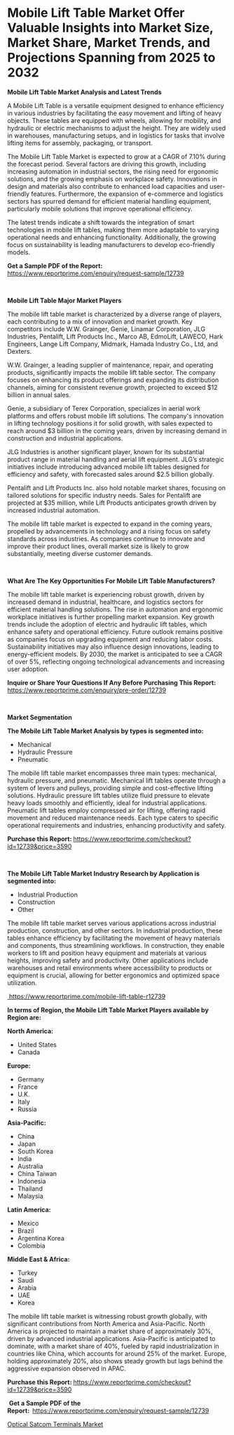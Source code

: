 <p><h1>Mobile Lift Table Market Offer Valuable Insights into Market Size, Market Share, Market Trends, and Projections Spanning from 2025 to 2032</h1></p><p><strong>Mobile Lift Table Market Analysis and Latest Trends</strong></p>
<p><p>A Mobile Lift Table is a versatile equipment designed to enhance efficiency in various industries by facilitating the easy movement and lifting of heavy objects. These tables are equipped with wheels, allowing for mobility, and hydraulic or electric mechanisms to adjust the height. They are widely used in warehouses, manufacturing setups, and in logistics for tasks that involve lifting items for assembly, packaging, or transport.</p><p>The Mobile Lift Table Market is expected to grow at a CAGR of 7.10% during the forecast period. Several factors are driving this growth, including increasing automation in industrial sectors, the rising need for ergonomic solutions, and the growing emphasis on workplace safety. Innovations in design and materials also contribute to enhanced load capacities and user-friendly features. Furthermore, the expansion of e-commerce and logistics sectors has spurred demand for efficient material handling equipment, particularly mobile solutions that improve operational efficiency. </p><p>The latest trends indicate a shift towards the integration of smart technologies in mobile lift tables, making them more adaptable to varying operational needs and enhancing functionality. Additionally, the growing focus on sustainability is leading manufacturers to develop eco-friendly models.</p></p>
<p><strong>Get a Sample PDF of the Report:&nbsp;</strong> <a href="https://www.reportprime.com/enquiry/request-sample/12739?utm_campaign=2933&utm_medium=2&utm_source=Github&utm_content=ia&utm_term=19032025&utm_id=mobile-lift-table">https://www.reportprime.com/enquiry/request-sample/12739</a></p>
<p>&nbsp;</p>
<p><strong>Mobile Lift Table Major Market Players</strong></p>
<p><p>The mobile lift table market is characterized by a diverse range of players, each contributing to a mix of innovation and market growth. Key competitors include W.W. Grainger, Genie, Linamar Corporation, JLG Industries, Pentalift, Lift Products Inc., Marco AB, EdmoLift, LAWECO, Hark Engineers, Lange Lift Company, Midmark, Hamada Industry Co., Ltd, and Dexters. </p><p>W.W. Grainger, a leading supplier of maintenance, repair, and operating products, significantly impacts the mobile lift table sector. The company focuses on enhancing its product offerings and expanding its distribution channels, aiming for consistent revenue growth, projected to exceed $12 billion in annual sales.</p><p>Genie, a subsidiary of Terex Corporation, specializes in aerial work platforms and offers robust mobile lift solutions. The company's innovation in lifting technology positions it for solid growth, with sales expected to reach around $3 billion in the coming years, driven by increasing demand in construction and industrial applications.</p><p>JLG Industries is another significant player, known for its substantial product range in material handling and aerial lift equipment. JLG’s strategic initiatives include introducing advanced mobile lift tables designed for efficiency and safety, with forecasted sales around $2.5 billion globally.</p><p>Pentalift and Lift Products Inc. also hold notable market shares, focusing on tailored solutions for specific industry needs. Sales for Pentalift are projected at $35 million, while Lift Products anticipates growth driven by increased industrial automation.</p><p>The mobile lift table market is expected to expand in the coming years, propelled by advancements in technology and a rising focus on safety standards across industries. As companies continue to innovate and improve their product lines, overall market size is likely to grow substantially, meeting diverse customer demands.</p></p>
<p>&nbsp;</p>
<p><strong>What Are The Key Opportunities For Mobile Lift Table Manufacturers?</strong></p>
<p><p>The mobile lift table market is experiencing robust growth, driven by increased demand in industrial, healthcare, and logistics sectors for efficient material handling solutions. The rise in automation and ergonomic workplace initiatives is further propelling market expansion. Key growth trends include the adoption of electric and hydraulic lift tables, which enhance safety and operational efficiency. Future outlook remains positive as companies focus on upgrading equipment and reducing labor costs. Sustainability initiatives may also influence design innovations, leading to energy-efficient models. By 2030, the market is anticipated to see a CAGR of over 5%, reflecting ongoing technological advancements and increasing user adoption.</p></p>
<p><strong>Inquire or Share Your Questions If Any Before Purchasing This Report:</strong> <a href="https://www.reportprime.com/enquiry/pre-order/12739?utm_campaign=2933&utm_medium=2&utm_source=Github&utm_content=ia&utm_term=19032025&utm_id=mobile-lift-table">https://www.reportprime.com/enquiry/pre-order/12739</a></p>
<p>&nbsp;</p>
<p><strong>Market Segmentation</strong></p>
<p><strong>The Mobile Lift Table Market Analysis by types is segmented into:</strong></p>
<p><ul><li>Mechanical</li><li>Hydraulic Pressure</li><li>Pneumatic</li></ul></p>
<p><p>The mobile lift table market encompasses three main types: mechanical, hydraulic pressure, and pneumatic. Mechanical lift tables operate through a system of levers and pulleys, providing simple and cost-effective lifting solutions. Hydraulic pressure lift tables utilize fluid pressure to elevate heavy loads smoothly and efficiently, ideal for industrial applications. Pneumatic lift tables employ compressed air for lifting, offering rapid movement and reduced maintenance needs. Each type caters to specific operational requirements and industries, enhancing productivity and safety.</p></p>
<p><strong>Purchase this Report:&nbsp;</strong><a href="https://www.reportprime.com/checkout?id=12739&price=3590&utm_campaign=2933&utm_medium=2&utm_source=Github&utm_content=ia&utm_term=19032025&utm_id=mobile-lift-table">https://www.reportprime.com/checkout?id=12739&price=3590</a></p>
<p>&nbsp;</p>
<p><strong>The Mobile Lift Table Market Industry Research by Application is segmented into:</strong></p>
<p><ul><li>Industrial Production</li><li>Construction</li><li>Other</li></ul></p>
<p><p>The mobile lift table market serves various applications across industrial production, construction, and other sectors. In industrial production, these tables enhance efficiency by facilitating the movement of heavy materials and components, thus streamlining workflows. In construction, they enable workers to lift and position heavy equipment and materials at various heights, improving safety and productivity. Other applications include warehouses and retail environments where accessibility to products or equipment is crucial, allowing for better ergonomics and optimized space utilization.</p></p>
<p><a href="https://www.reportprime.com/mobile-lift-table-r12739?utm_campaign=2933&utm_medium=2&utm_source=Github&utm_content=ia&utm_term=19032025&utm_id=mobile-lift-table">&nbsp;https://www.reportprime.com/mobile-lift-table-r12739</a></p>
<p><strong>In terms of Region, the Mobile Lift Table Market Players available by Region are:</strong></p>
<p>
    <p> <strong> North America: </strong>
        <ul>
            <li>United States</li>
            <li>Canada</li>
        </ul>
        </p> 
    <p> <strong> Europe: </strong>
        <ul>
            <li>Germany</li>
            <li>France</li>
            <li>U.K.</li>
            <li>Italy</li>
            <li>Russia</li>
        </ul>
        </p> 
    <p> <strong> Asia-Pacific: </strong>
        <ul>
            <li>China</li>
            <li>Japan</li>
            <li>South Korea</li>
            <li>India</li>
            <li>Australia</li>
            <li>China Taiwan</li>
            <li>Indonesia</li>
            <li>Thailand</li>
            <li>Malaysia</li>
        </ul>
        </p> 
    <p> <strong> Latin America: </strong>
        <ul>
            <li>Mexico</li>
            <li>Brazil</li>
            <li>Argentina Korea</li>
            <li>Colombia</li>
        </ul>
        </p> 
    <p> <strong> Middle East & Africa: </strong>
        <ul>
            <li>Turkey</li>
            <li>Saudi</li>
            <li>Arabia</li>
            <li>UAE</li>
            <li>Korea</li>
        </ul>
    </p>
    </p>
<p><p>The mobile lift table market is witnessing robust growth globally, with significant contributions from North America and Asia-Pacific. North America is projected to maintain a market share of approximately 30%, driven by advanced industrial applications. Asia-Pacific is anticipated to dominate, with a market share of 40%, fueled by rapid industrialization in countries like China, which accounts for around 25% of the market. Europe, holding approximately 20%, also shows steady growth but lags behind the aggressive expansion observed in APAC.</p></p>
<p><strong>Purchase this Report: </strong><a href="https://www.reportprime.com/checkout?id=12739&price=3590&utm_campaign=2933&utm_medium=2&utm_source=Github&utm_content=ia&utm_term=19032025&utm_id=mobile-lift-table">https://www.reportprime.com/checkout?id=12739&price=3590</a></p>
<p>&nbsp;<strong>Get a Sample PDF of the Report:&nbsp;&nbsp;</strong><a href="https://www.reportprime.com/enquiry/request-sample/12739?utm_campaign=2933&utm_medium=2&utm_source=Github&utm_content=ia&utm_term=19032025&utm_id=mobile-lift-table">https://www.reportprime.com/enquiry/request-sample/12739</a></p>
<p><strong></strong></p>
<p><p><a href="https://github.com/edacruz6/Market-Research-Report-List-1/blob/main/optical-satcom-terminals-market.md?utm_campaign=2933&utm_medium=2&utm_source=Github&utm_content=ia&utm_term=19032025&utm_id=mobile-lift-table">Optical Satcom Terminals Market</a></p></p>